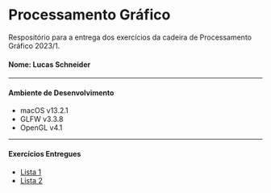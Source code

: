# Processamento Gráfico

Respositório para a entrega dos exercícios da cadeira de Processamento Gráfico 2023/1.

#### Nome: Lucas Schneider

---------------------------------------------------

#### Ambiente de Desenvolvimento
- macOS v13.2.1
- GLFW v3.3.8
- OpenGL v4.1

---------------------------------------------------

#### Exercícios Entregues

- [Lista 1](https://github.com/1lusca/Processamento-Grafico/tree/main/lista-1)
- [Lista 2](https://github.com/1lusca/Processamento-Grafico/tree/main/lista-2)




